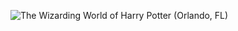![The Wizarding World of Harry Potter (Orlando, FL)](http://laurenpepperman.com/2014/florida/photos/universal.jpg)
